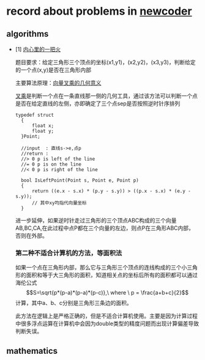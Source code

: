 # record about problems in [newcoder](https://www.nowcoder.com)

## algorithms

- [1]  [内心里的一把火](https://ac.nowcoder.com/acm/contest/289/D)
  
  题目要求：给定三角形三个顶点的坐标(x1,y1)，(x2,y2)，(x3,y3)，判断给定的一个点(x,y)是否在三角形内部

  主要算法原理：[向量叉乘的几何意义](https://blog.csdn.net/sixdaycoder/article/details/79791389)
  
  [叉乘](https://en.wikipedia.org/wiki/Cross_product)是判断一个点在一条直线那一侧的几何工具，通过该方法可以判断一个点是否在给定直线的左侧，亦即确定了三个点sep是否按照逆时针序排列

  ```
  typedef struct
    {
        float x;
        float y;
    }Point;

    //input  : 直线s->e,点p
    //return : 
    //> 0 p is left of the line
    //= 0 p is on the line
    //< 0 p is right of the line

    bool IsLeftPoint(Point s, Point e, Point p)
    {
        return ((e.x - s.x) * (p.y - s.y)) > ((p.x - s.x) * (e.y - s.y));
        // 其中xy均指代向量坐标
    }
    ```

    进一步延伸，如果逆时针走过三角形的三个顶点ABC构成的三个向量AB,BC,CA,在此过程中点P都在三个向量的左边，则点P在三角形ABC内部，否则在外部。
    
    ### 第二种不适合计算机的方法，等面积法
    如果一个点在三角形内部，那么它与三角形三个顶点的连线构成的三个小三角形的面积和等于大三角形的面积，知道相关点的坐标后所有的面积都可以通过海伦公式
    $$S=\sqrt{p*(p-a)*(p-a)*(p-c)},\ where \  p = \frac{a+b+c}{2}$$
    计算，其中a、b、c分别是三角形三条边的面积。

    此方法在逻辑上是严格正确的，但是不适合计算机使用。主要是因为计算过程中很多浮点运算在计算机中会因为double类型的精度问题而出现计算偏差导致判断失误。
    

## mathematics

